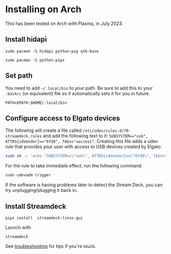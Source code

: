 # Installing on Arch
This has been tested on Arch with Plasma, in July 2023.

## Install hidapi
``` console
sudo pacman -S hidapi python-pip qt6-base
```
``` console
sudo pacman -S python-pipx
```
## Set path
You need to add `~/.local/bin` to your path. Be sure to add this to your `.bashrc` (or equivalent) file so it automatically sets it for you in future.
``` console
PATH=$PATH:$HOME/.local/bin
```
## Configure access to Elgato devices
The following will create a file called `/etc/udev/rules.d/70-streamdeck.rules` and add the following text to it: `SUBSYSTEM=="usb", ATTRS{idVendor}=="0fd9", TAG+="uaccess"`. Creating this file adds a udev rule that provides your user with access to USB devices created by Elgato.
``` bash
sudo sh -c 'echo "SUBSYSTEM==\"usb\", ATTRS{idVendor}==\"0fd9\", TAG+=\"uaccess\"" > /etc/udev/rules.d/70-streamdeck.rules'
```
For the rule to take immediate effect, run the following command:
``` bash
sudo udevadm trigger
```
If the software is having problems later to detect the Stream Deck, you can try unplugging/plugging it back in.

## Install Streamdeck
```console
pipx install  streamdeck-linux-gui
```

Launch with
```
streamdeck
```
See [troubleshooting](../troubleshooting.md) for tips if you're stuck.